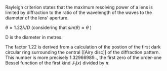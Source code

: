 Rayleigh criterion states that the maximum resolving power of a lens is limited by diffraction to the ratio of the wavelength of the waves to the diameter of the lens' aperture.

$\theta \approx 1.22\lambda/D$  (considering that $sin(\theta) \approx \theta$ )

D is the diameter in metres.

The factor 1.22 is derived from a calculation of the postion of the first dark circular ring surrounding the central [[Airy disc]] of the diffraction pattern. This number is more precisely 1.32966989.., the first zero of the order-one Bessel function of the first kind $J_1(x)$ divided by $\pi$.

